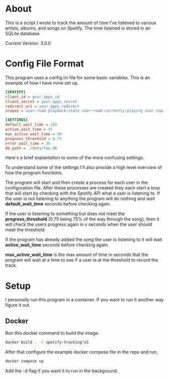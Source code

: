 # About

This is a script I wrote to track the amount of time I've listened to various artists, albums, and songs on Spotify. The time listened is stored in an SQLite database.

Current Version: 3.0.0

# Config File Format
This program uses a config.ini file for some basic variables. This is an example of how I have mine set up.

```ini
[SPOTIFY]
client_id = your_apps_id
client_secret = your_apps_secret
redirect_uri = your_apps_redirect
scopes = user-read-playback-state user-read-currently-playing user-top-read user-read-recently-played user-read-playback-position

[SETTINGS]
default_wait_time = 180
active_wait_time = 45
max_active_wait_time = 90
progress_threshold = 0.75
error_wait_time = 30
db_path = ./data/foo.db
```

Here's a brief explantation to some of the more confusing settings.

To understand some of the settings I'll also provide a high level overview of how the program functions.

The program will start and then create a process for each user in the configuration file. After these processes are created they each start a loop that will start by checking with the Spotify API what a user is listening to. If the user is not listening to anything the program will do nothing and wait __default\_wait\_time__ seconds before checking again.

If the user is listening to something but does not meet the __progress\_threshold__ (0.75 being 75% of the way through the song), then it will check the users progress again in x seconds when the user should meet the threshold.

If the program has already added the song the user is listening to it will wait __active\_wait\_time__ seconds before checking again.

__max\_active\_wait\_time__ is the max amount of time in seconds that the program will wait at a time to see if a user is at the threshold to record the track.


# Setup

I personally run this program in a container. If you want to run it another way figure it out.

## Docker


Run this docker command to build the image.

```sh
docker build . -t spotify-tracking:v3
```

After that configure the example docker compose file in the repo and run,
```sh
docker compose up
```
Add the -d flag if you want it to run in the background.



